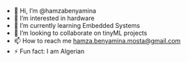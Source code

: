 - 👋 Hi, I’m @hamzabenyamina
- 👀 I’m interested in hardware
- 🌱 I’m currently learning Embedded Systems
- 💞️ I’m looking to collaborate on tinyML projects
- 📫 How to reach me hamza.benyamina.mosta@gmail.com
- ⚡ Fun fact: I am Algerian

<!---
hamzabenyamina/hamzabenyamina is a ✨ special ✨ repository because its `README.md` (this file) appears on your GitHub profile.
You can click the Preview link to take a look at your changes.
--->
